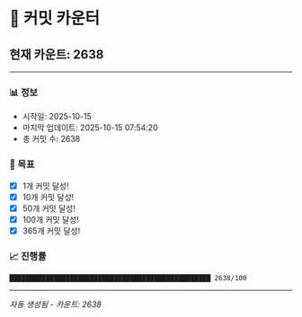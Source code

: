 # 🔢 커밋 카운터

## 현재 카운트: 2638

---

### 📊 정보
- 시작일: 2025-10-15
- 마지막 업데이트: 2025-10-15 07:54:20
- 총 커밋 수: 2638

### 🎯 목표
- [x] 1개 커밋 달성!
- [x] 10개 커밋 달성!
- [x] 50개 커밋 달성!
- [x] 100개 커밋 달성!
- [x] 365개 커밋 달성!

### 📈 진행률
```
██████████████████████████████████████████████████ 2638/100
```

---
*자동 생성됨 - 카운트: 2638*
